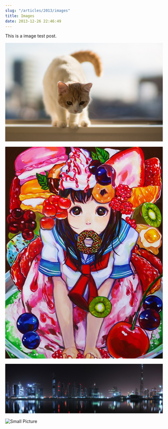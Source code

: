 ```yaml
---
slug: "/articles/2013/images"
title: Images
date: 2013-12-26 22:46:49
---
```


This is a image test post.

![](/assets/wallpaper-2572384.jpg)

![Caption](/assets/wallpaper-2311325.jpg)

![](/assets/wallpaper-878514.jpg)

![Small Picture](https://placehold.it/350x150.jpg)
